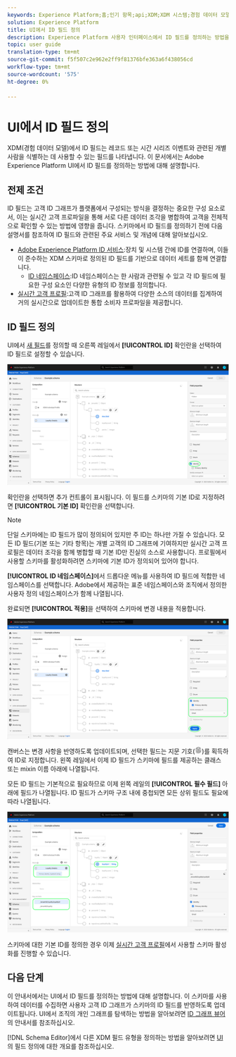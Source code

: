 ```yaml
---
keywords: Experience Platform;홈;인기 항목;api;XDM;XDM 시스템;경험 데이터 모델;ui;작업 영역;ID;필드;home;popular topics;api;XDM system;experience data model;ui;workspace;identity;field
solution: Experience Platform
title: UI에서 ID 필드 정의
description: Experience Platform 사용자 인터페이스에서 ID 필드를 정의하는 방법을 알아봅니다.
topic: user guide
translation-type: tm+mt
source-git-commit: f5f507c2e962e2ff9f81376bfe363a6f438056cd
workflow-type: tm+mt
source-wordcount: '575'
ht-degree: 0%

---
```



# UI에서 ID 필드 정의

XDM(경험 데이터 모델)에서 ID 필드는 레코드 또는 시간 시리즈 이벤트와 관련된 개별 사람을 식별하는 데 사용할 수 있는 필드를 나타냅니다. 이 문서에서는 Adobe Experience Platform UI에서 ID 필드를 정의하는 방법에 대해 설명합니다.

## 전제 조건

ID 필드는 고객 ID 그래프가 플랫폼에서 구성되는 방식을 결정하는 중요한 구성 요소로서, 이는 실시간 고객 프로파일을 통해 서로 다른 데이터 조각을 병합하여 고객을 전체적으로 확인할 수 있는 방법에 영향을 줍니다. 스키마에서 ID 필드를 정의하기 전에 다음 설명서를 참조하여 ID 필드와 관련된 주요 서비스 및 개념에 대해 알아보십시오.

* [Adobe Experience Platform ID 서비스](../../../identity-service/home.md):장치 및 시스템 간에 ID를 연결하며, 이들이 준수하는 XDM 스키마로 정의된 ID 필드를 기반으로 데이터 세트를 함께 연결합니다.
   * [ID 네임스페이스](../../../identity-service/namespaces.md):ID 네임스페이스는 한 사람과 관련될 수 있고 각 ID 필드에 필요한 구성 요소인 다양한 유형의 ID 정보를 정의합니다.
* [실시간 고객 프로필](../../../profile/home.md):고객 ID 그래프를 활용하여 다양한 소스의 데이터를 집계하여 거의 실시간으로 업데이트한 통합 소비자 프로파일을 제공합니다.

## ID 필드 정의

UI에서 [새 필드](./overview.md#define)를 정의할 때 오른쪽 레일에서 **[!UICONTROL ID]** 확인란을 선택하여 ID 필드로 설정할 수 있습니다.

![](../../images/ui/fields/special/identity.png)

확인란을 선택하면 추가 컨트롤이 표시됩니다. 이 필드를 스키마의 기본 ID로 지정하려면 **[!UICONTROL 기본 ID]** 확인란을 선택합니다.

>[!NOTE]
>
>단일 스키마에는 ID 필드가 많이 정의되어 있지만 주 ID는 하나만 가질 수 있습니다. 모든 ID 필드(기본 또는 기타 항목)는 개별 고객의 ID 그래프에 기여하지만 실시간 고객 프로필은 데이터 조각을 함께 병합할 때 기본 ID만 진실의 소스로 사용합니다. 프로필에서 사용할 스키마를 활성화하려면 스키마에 기본 ID가 정의되어 있어야 합니다.

**[!UICONTROL ID 네임스페이스]**&#x200B;에서 드롭다운 메뉴를 사용하여 ID 필드에 적합한 네임스페이스를 선택합니다. Adobe에서 제공하는 표준 네임스페이스와 조직에서 정의한 사용자 정의 네임스페이스가 함께 나열됩니다.

완료되면 **[!UICONTROL 적용]**&#x200B;을 선택하여 스키마에 변경 내용을 적용합니다.

![](../../images/ui/fields/special/identity-config.png)

캔버스는 변경 사항을 반영하도록 업데이트되며, 선택한 필드는 지문 기호(![](../../images/ui/fields/special/identity-symbol.png))를 획득하여 ID로 지정합니다. 왼쪽 레일에서 이제 ID 필드가 스키마에 필드를 제공하는 클래스 또는 mixin 이름 아래에 나열됩니다.

모든 ID 필드는 기본적으로 필요하므로 이제 왼쪽 레일의 **[!UICONTROL 필수 필드]** 아래에 필드가 나열됩니다. ID 필드가 스키마 구조 내에 중첩되면 모든 상위 필드도 필요에 따라 나열됩니다.

![](../../images/ui/fields/special/identity-applied.png)

스키마에 대한 기본 ID를 정의한 경우 이제 [실시간 고객 프로필](../resources/schemas.md#profile)에서 사용할 스키마 활성화를 진행할 수 있습니다.

## 다음 단계

이 안내서에서는 UI에서 ID 필드를 정의하는 방법에 대해 설명합니다. 이 스키마를 사용하여 데이터를 수집하면 사용자 고객 ID 그래프가 스키마의 ID 필드를 반영하도록 업데이트됩니다. UI에서 조직의 개인 그래프를 탐색하는 방법을 알아보려면 [ID 그래프 뷰어](../../../identity-service/ui/identity-graph-viewer.md)의 안내서를 참조하십시오.

[!DNL Schema Editor]에서 다른 XDM 필드 유형을 정의하는 방법을 알아보려면 [UI](./overview.md#special)의 필드 정의에 대한 개요를 참조하십시오.